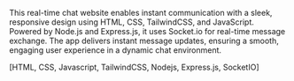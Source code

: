 This real-time chat website enables instant communication with a sleek, responsive design using HTML, CSS, TailwindCSS, and JavaScript. Powered by Node.js and Express.js, it uses Socket.io for real-time message exchange. The app delivers instant message updates, ensuring a smooth, engaging user experience in a dynamic chat environment.

[HTML, CSS, Javascript, TailwindCSS, Nodejs, Express.js, SocketIO]
